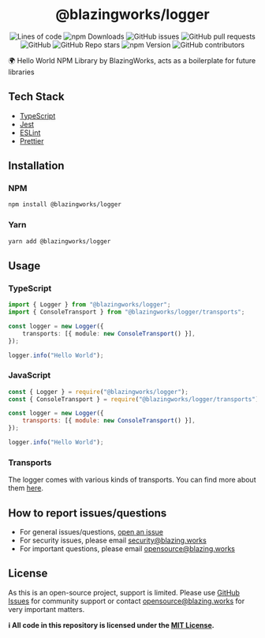 <div align="center">

# @blazingworks/logger

![Lines of code](https://img.shields.io/tokei/lines/github/blazingworks/logger?style=for-the-badge)
![npm Downloads](https://img.shields.io/npm/dy/@blazingworks/logger?style=for-the-badge)
![GitHub issues](https://img.shields.io/github/issues/blazingworks/logger?style=for-the-badge)
![GitHub pull requests](https://img.shields.io/github/issues-pr/blazingworks/logger?style=for-the-badge)
![GitHub](https://img.shields.io/github/license/blazingworks/logger?style=for-the-badge)
![GitHub Repo stars](https://img.shields.io/github/stars/blazingworks/logger?style=for-the-badge)
![npm Version](https://img.shields.io/npm/v/@blazingworks/logger?style=for-the-badge)
![GitHub contributors](https://img.shields.io/github/contributors/blazingworks/logger?style=for-the-badge)

</div>

🌍 Hello World NPM Library by BlazingWorks, acts as a boilerplate for future libraries

## Tech Stack

-   [TypeScript](https://www.typescriptlang.org/)
-   [Jest](https://jestjs.io/)
-   [ESLint](https://eslint.org/)
-   [Prettier](https://prettier.io/)

## Installation

### NPM

```bash
npm install @blazingworks/logger
```

### Yarn

```bash
yarn add @blazingworks/logger
```

## Usage

### TypeScript

```typescript
import { Logger } from "@blazingworks/logger";
import { ConsoleTransport } from "@blazingworks/logger/transports";

const logger = new Logger({
    transports: [{ module: new ConsoleTransport() }],
});

logger.info("Hello World");
```

### JavaScript

```javascript
const { Logger } = require("@blazingworks/logger");
const { ConsoleTransport } = require("@blazingworks/logger/transports");

const logger = new Logger({
    transports: [{ module: new ConsoleTransport() }],
});

logger.info("Hello World");
```

### Transports

The logger comes with various kinds of transports. You can find more about them [here](https://github.com/blazingworks/logger/blob/main/TRANSPORTS.md).

## How to report issues/questions

-   For general issues/questions, [open an issue](https://github.com/blazingworks/logger/issues)
-   For security issues, please email [security@blazing.works](mailto:security@blazing.works)
-   For important questions, please email [opensource@blazing.works](mailto:opensource@blazing.works)

## License

As this is an open-source project, support is limited. Please use [GitHub Issues](https://github.com/blazingworks/logger/issues) for community support or contact [opensource@blazing.works](mailto:opensource@blazing.works) for very important matters.

**ℹ️ All code in this repository is licensed under the [MIT License](LICENSE.md).**

